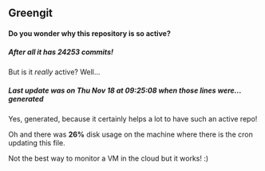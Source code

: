 ## Greengit

#### Do you wonder why this repository is so active?

##### After all it has 24253 commits!

But is it *really* active? Well...

##### Last update was on Thu Nov 18 at 09:25:08 when those lines were... generated

Yes, generated, because it certainly helps a lot to have such an active repo!

Oh and there was **26%** disk usage on the machine
where there is the cron updating this file.

Not the best way to monitor a VM in the cloud but it works! :)
